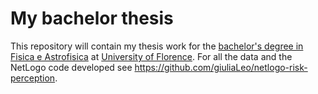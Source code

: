 # My bachelor thesis
This repository will contain my thesis work for the [bachelor's degree in Fisica e Astrofisica](https://www.fis-astro.unifi.it/) at [University of Florence](https://www.unifi.it/).
For all the data and the NetLogo code developed see https://github.com/giuliaLeo/netlogo-risk-perception.